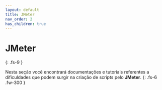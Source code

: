 ```yaml
---
layout: default
title: JMeter
nav_order: 2
has_children: true
---
```


# JMeter
{: .fs-9 }

Nesta seção você encontrará documentações e tutoriais referentes a dificuldades que podem surgir na criação de scripts pelo **JMeter**.
{: .fs-6 .fw-300 }
